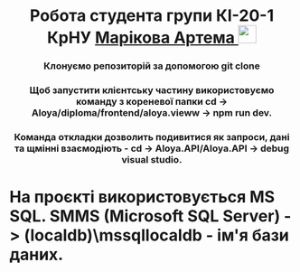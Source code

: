 <h1 align="center">Робота студента групи КІ-20-1 КрНУ <a href="https://github.com/scarlettthebrave" target="_blank">Марікова Артема </a> 
<img src="https://github.com/blackcater/blackcater/raw/main/images/Hi.gif" height="32"/></h1>
<h3 align="center">Клонуємо репозиторій за допомогою git clone</h3>
<h3 align="center">Щоб запустити клієнтську частину використовуємо команду з кореневої папки cd -> Aloya/diploma/frontend/aloya.vieww -> npm run dev.</h3>


<h3 align="center"> Команда откладки дозволить подивитися як запроси, дані та щмінні взаємодіють - cd -> Aloya.API/Aloya.API -> debug visual studio. </h3>

<h1 align="left">На проєкті використовується MS SQL. SMMS (Microsoft SQL Server) -> (localdb)\mssqllocaldb - ім'я бази даних. </h1>
